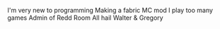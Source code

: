 I'm very new to programming
Making a fabric MC mod
I play too many games
Admin of Redd Room
All hail Walter & Gregory
